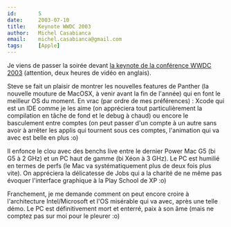 ```yaml
---
id:       5
date:     2003-07-10
title:    Keynote WWDC 2003
author:   Michel Casabianca
email:    michel.casabianca@gmail.com
tags:     [Apple]
---
```


Je viens de passer la soirée devant [la keynote de la conférence WWDC 2003](http://www.apple.com/quicktime/qtv/wwdc03/) (attention, deux heures de vidéo en anglais).

Steve se fait un plaisir de montrer les nouvelles features de Panther (la nouvelle mouture de MacOSX, à venir avant la fin de l'année) qui en font le meilleur OS du moment. En vrac (par ordre de mes préférences) : Xcode qui est un IDE comme je les aime (on appréciera tout particulièrement la compilation en tâche de fond et le debug à chaud) ou encore le basculement entre comptes (on peut passer d'un compte à un autre sans avoir à arrêter les applis qui tournent sous ces comptes, l'animation qui va avec est belle en plus :o)

Il enfonce le clou avec des benchs live entre le dernier Power Mac G5 (bi G5 à 2 GHz) et un PC haut de gamme (bi Xéon à 3 GHz). Le PC est humilié en termes de perfs (le Mac va systématiquement plus de deux fois plus vite). On appréciera la délicatesse de Jobs qui a la charité de ne même pas évoquer l'interface graphique à la Play School de XP :o)

Franchement, je me demande comment on peut encore croire à l'architecture Intel/Microsoft et l'OS misérable qui va avec, après une telle démo. Le PC est définitivement mort et enterré, paix à son âme (mais ne comptez pas sur moi pour le pleurer :o)

